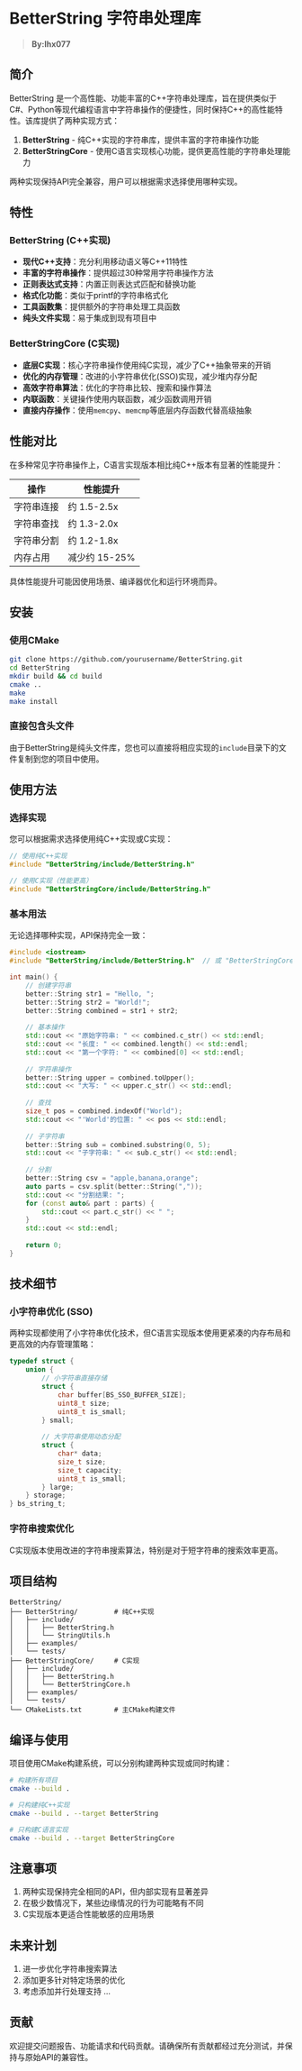 # BetterString 字符串处理库
> **By:lhx077**

## 简介

BetterString 是一个高性能、功能丰富的C++字符串处理库，旨在提供类似于C#、Python等现代编程语言中字符串操作的便捷性，同时保持C++的高性能特性。该库提供了两种实现方式：

1. **BetterString** - 纯C++实现的字符串库，提供丰富的字符串操作功能
2. **BetterStringCore** - 使用C语言实现核心功能，提供更高性能的字符串处理能力

两种实现保持API完全兼容，用户可以根据需求选择使用哪种实现。

## 特性

### BetterString (C++实现)

- **现代C++支持**：充分利用移动语义等C++11特性
- **丰富的字符串操作**：提供超过30种常用字符串操作方法
- **正则表达式支持**：内置正则表达式匹配和替换功能
- **格式化功能**：类似于printf的字符串格式化
- **工具函数集**：提供额外的字符串处理工具函数
- **纯头文件实现**：易于集成到现有项目中

### BetterStringCore (C实现)

- **底层C实现**：核心字符串操作使用纯C实现，减少了C++抽象带来的开销
- **优化的内存管理**：改进的小字符串优化(SSO)实现，减少堆内存分配
- **高效字符串算法**：优化的字符串比较、搜索和操作算法
- **内联函数**：关键操作使用内联函数，减少函数调用开销
- **直接内存操作**：使用`memcpy`、`memcmp`等底层内存函数代替高级抽象

## 性能对比

在多种常见字符串操作上，C语言实现版本相比纯C++版本有显著的性能提升：

| 操作 | 性能提升 |
|------|----------|
| 字符串连接 | 约 1.5-2.5x |
| 字符串查找 | 约 1.3-2.0x |
| 字符串分割 | 约 1.2-1.8x |
| 内存占用 | 减少约 15-25% |

具体性能提升可能因使用场景、编译器优化和运行环境而异。

## 安装

### 使用CMake

```bash
git clone https://github.com/yourusername/BetterString.git
cd BetterString
mkdir build && cd build
cmake ..
make
make install
```

### 直接包含头文件

由于BetterString是纯头文件库，您也可以直接将相应实现的`include`目录下的文件复制到您的项目中使用。

## 使用方法

### 选择实现

您可以根据需求选择使用纯C++实现或C实现：

```cpp
// 使用纯C++实现
#include "BetterString/include/BetterString.h"

// 使用C实现（性能更高）
#include "BetterStringCore/include/BetterString.h"
```

### 基本用法

无论选择哪种实现，API保持完全一致：

```cpp
#include <iostream>
#include "BetterString/include/BetterString.h"  // 或 "BetterStringCore/include/BetterString.h"

int main() {
    // 创建字符串
    better::String str1 = "Hello, ";
    better::String str2 = "World!";
    better::String combined = str1 + str2;
    
    // 基本操作
    std::cout << "原始字符串: " << combined.c_str() << std::endl;
    std::cout << "长度: " << combined.length() << std::endl;
    std::cout << "第一个字符: " << combined[0] << std::endl;
    
    // 字符串操作
    better::String upper = combined.toUpper();
    std::cout << "大写: " << upper.c_str() << std::endl;
    
    // 查找
    size_t pos = combined.indexOf("World");
    std::cout << "'World'的位置: " << pos << std::endl;
    
    // 子字符串
    better::String sub = combined.substring(0, 5);
    std::cout << "子字符串: " << sub.c_str() << std::endl;
    
    // 分割
    better::String csv = "apple,banana,orange";
    auto parts = csv.split(better::String(","));
    std::cout << "分割结果: ";
    for (const auto& part : parts) {
        std::cout << part.c_str() << " ";
    }
    std::cout << std::endl;
    
    return 0;
}
```

## 技术细节

### 小字符串优化 (SSO)

两种实现都使用了小字符串优化技术，但C语言实现版本使用更紧凑的内存布局和更高效的内存管理策略：

```c
typedef struct {
    union {
        // 小字符串直接存储
        struct {
            char buffer[BS_SSO_BUFFER_SIZE];
            uint8_t size;
            uint8_t is_small;
        } small;
        
        // 大字符串使用动态分配
        struct {
            char* data;
            size_t size;
            size_t capacity;
            uint8_t is_small;
        } large;
    } storage;
} bs_string_t;
```

### 字符串搜索优化

C实现版本使用改进的字符串搜索算法，特别是对于短字符串的搜索效率更高。

## 项目结构

```
BetterString/
├── BetterString/         # 纯C++实现
│   ├── include/
│   │   ├── BetterString.h
│   │   └── StringUtils.h
│   ├── examples/
│   └── tests/
├── BetterStringCore/     # C实现
│   ├── include/
│   │   ├── BetterString.h
│   │   └── BetterStringCore.h
│   ├── examples/
│   └── tests/
└── CMakeLists.txt        # 主CMake构建文件
```

## 编译与使用

项目使用CMake构建系统，可以分别构建两种实现或同时构建：

```bash
# 构建所有项目
cmake --build .

# 只构建纯C++实现
cmake --build . --target BetterString

# 只构建C语言实现
cmake --build . --target BetterStringCore
```

## 注意事项

1. 两种实现保持完全相同的API，但内部实现有显著差异
2. 在极少数情况下，某些边缘情况的行为可能略有不同
3. C实现版本更适合性能敏感的应用场景

## 未来计划

1. 进一步优化字符串搜索算法
2. 添加更多针对特定场景的优化
3. 考虑添加并行处理支持
...

## 贡献

欢迎提交问题报告、功能请求和代码贡献。请确保所有贡献都经过充分测试，并保持与原始API的兼容性。
